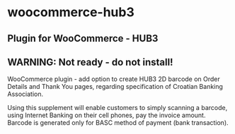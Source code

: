 # woocommerce-hub3
Plugin for WooCommerce - HUB3
------------------------------------
WARNING: Not ready - do not install!
------------------------------------
WooCommerce plugin - add option to create HUB3 2D barcode on Order Details and Thank You pages, regarding specification of Croatian Banking Association.

Using this supplement will enable customers to simply scanning a barcode, using Internet Banking on their cell phones, pay the invoice amount.
Barcode is generated only for BASC method of payment (bank transaction).
